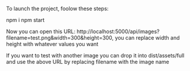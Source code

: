 To launch the project, foolow these steps:

npm i
npm start

Now you can open this URL: http://localhost:5000/api/images?filename=test.png&width=300&height=300, you can replace width and height with whatever values you want

If you want to test with another image you can drop it into dist/assets/full and use the above URL by replacing filename with the image name

